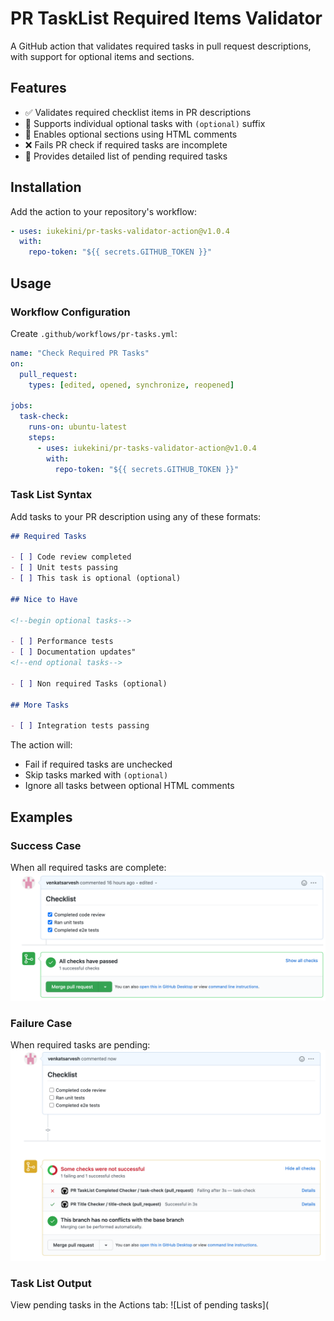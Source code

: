 # PR TaskList Required Items Validator

A GitHub action that validates required tasks in pull request descriptions, with support for optional items and sections.

## Features

- ✅ Validates required checklist items in PR descriptions
- 🔄 Supports individual optional tasks with `(optional)` suffix
- 📑 Enables optional sections using HTML comments
- ❌ Fails PR check if required tasks are incomplete
- 📝 Provides detailed list of pending required tasks

## Installation

Add the action to your repository's workflow:

```yaml
- uses: iukekini/pr-tasks-validator-action@v1.0.4
  with:
    repo-token: "${{ secrets.GITHUB_TOKEN }}"
```

## Usage

### Workflow Configuration

Create `.github/workflows/pr-tasks.yml`:

```yaml
name: "Check Required PR Tasks"
on:
  pull_request:
    types: [edited, opened, synchronize, reopened]

jobs:
  task-check:
    runs-on: ubuntu-latest
    steps:
      - uses: iukekini/pr-tasks-validator-action@v1.0.4
        with:
          repo-token: "${{ secrets.GITHUB_TOKEN }}"
```

### Task List Syntax

Add tasks to your PR description using any of these formats:

```markdown
## Required Tasks

- [ ] Code review completed
- [ ] Unit tests passing
- [ ] This task is optional (optional)

## Nice to Have

<!--begin optional tasks-->

- [ ] Performance tests
- [ ] Documentation updates"
<!--end optional tasks-->

- [ ] Non required Tasks (optional)

## More Tasks

- [ ] Integration tests passing
```

The action will:

- Fail if required tasks are unchecked
- Skip tasks marked with `(optional)`
- Ignore all tasks between optional HTML comments

## Examples

### Success Case

When all required tasks are complete:
![All tasks completed](images/success.png)

### Failure Case

When required tasks are pending:
![Some tasks are pending](images/failure.png)

### Task List Output

View pending tasks in the Actions tab:
![List of pending tasks](
